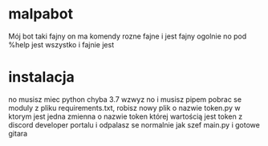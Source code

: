 # malpabot
Mój bot taki fajny on ma komendy rozne fajne i jest fajny ogolnie no pod %help jest wszystko i fajnie jest

# instalacja
no musisz miec python chyba 3.7 wzwyz no i musisz pipem pobrac se moduly z pliku requirements.txt, robisz nowy plik o nazwie token.py w ktorym jest jedna zmienna o nazwie token której wartością jest token z discord developer portalu i odpalasz se normalnie jak szef main.py i gotowe gitara 
